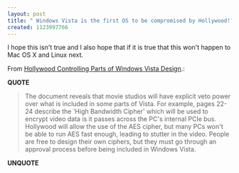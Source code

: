 ```yaml
---
layout: post
title: " Windows Vista is the first OS to be compromised by Hollywood!?!"
created: 1123997766
---
```

<p>I hope this isn't true and I also hope that if it is true that this won't happen to Mac OS X and Linux next.</p>
<p>From <a href="http://www.freedom-to-tinker.com/?p=882">Hollywood Controlling Parts of Windows Vista Design</a>.:</p>
<p><b>QUOTE</b></p><blockquote><p>The document reveals that movie studios will have explicit veto power over what is included in some parts of Vista. For example, pages 22-24 describe the 'High Bandwidth Cipher' which will be used to encrypt video data is it passes across the PC's internal PCIe bus. Hollywood will allow the use of the AES cipher, but many PCs won't be able to run AES fast enough, leading to stutter in the video. People are free to design their own ciphers, but they must go through an approval process before being included in Windows Vista. 
</p></blockquote><p><b>UNQUOTE</b></p>



